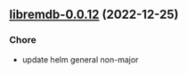 

## [libremdb-0.0.12](https://github.com/truecharts/charts/compare/libremdb-0.0.11...libremdb-0.0.12) (2022-12-25)

### Chore

- update helm general non-major
  
  